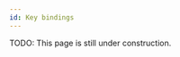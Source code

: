 ```yaml
---
id: Key bindings
---
```


<div class="alert alert--warning">TODO: This page is still under construction.</div>
